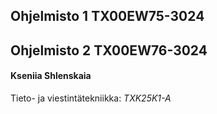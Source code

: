 ## Ohjelmisto 1 TX00EW75-3024
## Ohjelmisto 2 TX00EW76-3024

#### Kseniia Shlenskaia
Tieto- ja viestintätekniikka: *TXK25K1-A*

